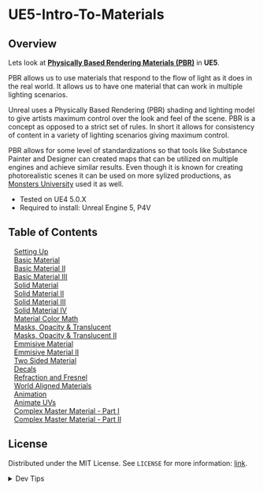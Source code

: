 # UE5-Intro-To-Materials

<!-- OVERVIEW -->
## Overview

Lets look at **[Physically Based Rendering Materials (PBR)](https://en.wikipedia.org/wiki/Physically_based_rendering)** in **UE5**.

 PBR allows us to use materials that respond to the flow of light as it does in the real world.  It allows us to have one material that can work in multiple lighting scenarios.

 Unreal uses a Physically Based Rendering (PBR) shading and lighting model to give artists maximum control over the look and feel of the scene.  PBR is a concept as opposed to a strict set of rules.  In short it allows for consistency of content in a variety of lighting scenarios giving maximum control.
 
 PBR allows for some level of standardizations so that tools like Substance Painter and Designer can created maps that can be utilized on multiple engines and achieve similar results.  Even though it is known for creating photorealistic scenes it can be used on more sylized productions, as [Monsters University](https://www.fxguide.com/featured/monsters-university-rendering-physically-based-monsters/) used it as well.
  

* Tested on UE4 5.0.X
* Required to install: Unreal Engine 5, P4V

<!-- TOC -->
## Table of Contents
<kbd></kbd> &nbsp;&nbsp; [Setting Up](setting-up/README.md#user-content-setting-up) <br>
<kbd></kbd> &nbsp;&nbsp; [Basic Material](basic/README.md#user-content-basic-material) <br>
<kbd></kbd> &nbsp;&nbsp; [Basic Material II](basic-ii/README.md#user-content-basic-material-ii) <br>
<kbd></kbd> &nbsp;&nbsp; [Basic Material III](basic-iii/README.md#user-content-basic-material-iii) <br>
<kbd></kbd> &nbsp;&nbsp; [Solid Material](solid-material/README.md#user-content-solid-material) <br>
<kbd></kbd> &nbsp;&nbsp; [Solid Material II](solid-material-ii/README.md#user-content-solid-material-ii) <br>
<kbd></kbd> &nbsp;&nbsp; [Solid Material III](solid-material-iii/README.md#user-content-solid-material-iii) <br>
<kbd></kbd> &nbsp;&nbsp; [Solid Material IV](solid-material-iv/README.md#user-content-solid-material-iv) <br>
<kbd></kbd> &nbsp;&nbsp; [Material Color Math](color-math/README.md#user-content-material-color-math) <br>
<kbd></kbd> &nbsp;&nbsp; [Masks, Opacity & Translucent](masks/README.md#user-content-masks-opacity--translucent) <br>
<kbd></kbd> &nbsp;&nbsp; [Masks, Opacity & Translucent II](translucent/README.md#user-content-masks-opacity--translucent-ii) <br>
<kbd></kbd> &nbsp;&nbsp; [Emmisive Material](illumination/README.md#user-content-emissive-material) <br>
<kbd></kbd> &nbsp;&nbsp; [Emmisive Material II](illumination-ii/README.md#user-content-emissive-material-ii) <br>
<kbd></kbd> &nbsp;&nbsp; [Two Sided Material](two-sided/README.md#user-content-two-sided-material) <br>
<kbd></kbd> &nbsp;&nbsp; [Decals](decals/README.md#user-content-decals) <br>
<kbd></kbd> &nbsp;&nbsp; [Refraction and Fresnel](refract/README.md#user-content-refraction-and-fresnel) <br>
<kbd></kbd> &nbsp;&nbsp; [World Aligned Materials](world-alignment/README.md#user-content-world-aligned-materials) <br>
<kbd></kbd> &nbsp;&nbsp; [Animation](animation/README.md#user-content-animation) <br>
<kbd></kbd> &nbsp;&nbsp; [Animate UVs](anim-uv/README.md#user-content-animate-uvs) <br>
<kbd></kbd> &nbsp;&nbsp; [Complex Master Material - Part I](master-material-1/README.md#user-content-complex-master-material---part-i) <br>
<kbd></kbd> &nbsp;&nbsp; [Complex Master Material - Part II](master-material-2/README.md#user-content-complex-master-material---part-ii) <br>

<!-- LICENSE -->
## License
Distributed under the MIT License. See `LICENSE` for more information: [link](LICENSE).


</p>
</details>
<details><summary>Dev Tips</summary>
make git m="add commit message"
</details>
